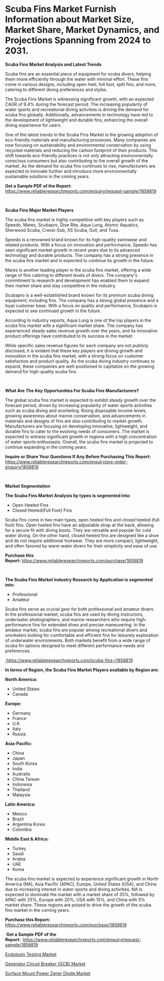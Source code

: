 <p><h1>Scuba Fins Market Furnish Information about Market Size, Market Share, Market Dynamics, and Projections Spanning from 2024 to 2031.</h1></p><p><strong>Scuba Fins Market Analysis and Latest Trends</strong></p>
<p><p>Scuba fins are an essential piece of equipment for scuba divers, helping them move efficiently through the water with minimal effort. These fins come in various designs, including open heel, full foot, split fins, and more, catering to different diving preferences and styles.</p><p>The Scuba Fins Market is witnessing significant growth, with an expected CAGR of 9.4% during the forecast period. The increasing popularity of water sports and recreational diving activities is driving the demand for scuba fins globally. Additionally, advancements in technology have led to the development of lightweight and durable fins, enhancing the overall diving experience for users.</p><p>One of the latest trends in the Scuba Fins Market is the growing adoption of eco-friendly materials and manufacturing processes. Many companies are now focusing on sustainability and environmental conservation by using recycled materials and reducing the carbon footprint of their products. This shift towards eco-friendly practices is not only attracting environmentally conscious consumers but also contributing to the overall growth of the market. As the demand for scuba fins continues to rise, manufacturers are expected to innovate further and introduce more environmentally sustainable solutions in the coming years.</p></p>
<p><strong>Get a Sample PDF of the Report:&nbsp;</strong> <a href="https://www.reliableresearchreports.com/enquiry/request-sample/1858819">https://www.reliableresearchreports.com/enquiry/request-sample/1858819</a></p>
<p>&nbsp;</p>
<p><strong>Scuba Fins Major Market Players</strong></p>
<p><p>The scuba fins market is highly competitive with key players such as Speedo, Mares, Scubapro, Dive Rite, Aqua Lung, Atomic Aquatics, Sherwood Scuba, Cressi-Sub, XS Scuba, Gull, and Tusa. </p><p>Speedo is a renowned brand known for its high-quality swimwear and related products. With a focus on innovation and performance, Speedo has seen significant market growth in recent years due to its advanced technology and durable products. The company has a strong presence in the scuba fins market and is expected to continue its growth in the future.</p><p>Mares is another leading player in the scuba fins market, offering a wide range of fins catering to different levels of divers. The company's commitment to research and development has enabled them to expand their market share and stay competitive in the industry.</p><p>Scubapro is a well-established brand known for its premium scuba diving equipment, including fins. The company has a strong global presence and a loyal customer base. With a focus on quality and performance, Scubapro is expected to see continued growth in the future.</p><p>According to industry reports, Aqua Lung is one of the top players in the scuba fins market with a significant market share. The company has experienced steady sales revenue growth over the years, and its innovative product offerings have contributed to its success in the market.</p><p>While specific sales revenue figures for each company are not publicly disclosed, it is evident that these key players are driving growth and innovation in the scuba fins market, with a strong focus on customer satisfaction and product quality. As the scuba diving industry continues to expand, these companies are well-positioned to capitalize on the growing demand for high-quality scuba fins.</p></p>
<p>&nbsp;</p>
<p><strong>What Are The Key Opportunities For Scuba Fins Manufacturers?</strong></p>
<p><p>The global scuba fins market is expected to exhibit steady growth over the forecast period, driven by increasing popularity of water sports activities such as scuba diving and snorkeling. Rising disposable income levels, growing awareness about marine conservation, and advancements in materials and designs of fins are also contributing to market growth. Manufacturers are focusing on developing innovative, lightweight, and durable fins to cater to the evolving needs of consumers. The market is expected to witness significant growth in regions with a high concentration of water sports enthusiasts. Overall, the scuba fins market is projected to continue expanding in the coming years.</p></p>
<p><strong>Inquire or Share Your Questions If Any Before Purchasing This Report:</strong> <a href="https://www.reliableresearchreports.com/enquiry/pre-order-enquiry/1858819">https://www.reliableresearchreports.com/enquiry/pre-order-enquiry/1858819</a></p>
<p>&nbsp;</p>
<p><strong>Market Segmentation</strong></p>
<p><strong>The Scuba Fins Market Analysis by types is segmented into:</strong></p>
<p><ul><li>Open Heeled Fins</li><li>Closed Heeled(Full Foot) Fins</li></ul></p>
<p><p>Scuba fins come in two main types, open heeled fins and closed heeled (full foot) fins. Open heeled fins have an adjustable strap at the back, allowing for a secure fit with diving boots. They are versatile and popular for cold water diving. On the other hand, closed heeled fins are designed like a shoe and do not require additional footwear. They are more compact, lightweight, and often favored by warm water divers for their simplicity and ease of use.</p></p>
<p><strong>Purchase this Report:&nbsp;</strong><a href="https://www.reliableresearchreports.com/purchase/1858819">https://www.reliableresearchreports.com/purchase/1858819</a></p>
<p>&nbsp;</p>
<p><strong>The Scuba Fins Market Industry Research by Application is segmented into:</strong></p>
<p><ul><li>Professional</li><li>Amateur</li></ul></p>
<p><p>Scuba fins serve as crucial gear for both professional and amateur divers. In the professional market, scuba fins are used by diving instructors, underwater photographers, and marine researchers who require high-performance fins for extended dives and precise maneuvering. In the amateur market, scuba fins are popular among recreational divers and snorkelers looking for comfortable and efficient fins for leisurely exploration of underwater environments. Both markets benefit from a wide range of scuba fin options designed to meet different performance needs and preferences.</p></p>
<p><a href="https://www.reliableresearchreports.com/scuba-fins-r1858819">&nbsp;https://www.reliableresearchreports.com/scuba-fins-r1858819</a></p>
<p><strong>In terms of Region, the Scuba Fins Market Players available by Region are:</strong></p>
<p>
    <p> <strong> North America: </strong>
        <ul>
            <li>United States</li>
            <li>Canada</li>
        </ul>
        </p> 
    <p> <strong> Europe: </strong>
        <ul>
            <li>Germany</li>
            <li>France</li>
            <li>U.K.</li>
            <li>Italy</li>
            <li>Russia</li>
        </ul>
        </p> 
    <p> <strong> Asia-Pacific: </strong>
        <ul>
            <li>China</li>
            <li>Japan</li>
            <li>South Korea</li>
            <li>India</li>
            <li>Australia</li>
            <li>China Taiwan</li>
            <li>Indonesia</li>
            <li>Thailand</li>
            <li>Malaysia</li>
        </ul>
        </p> 
    <p> <strong> Latin America: </strong>
        <ul>
            <li>Mexico</li>
            <li>Brazil</li>
            <li>Argentina Korea</li>
            <li>Colombia</li>
        </ul>
        </p> 
    <p> <strong> Middle East & Africa: </strong>
        <ul>
            <li>Turkey</li>
            <li>Saudi</li>
            <li>Arabia</li>
            <li>UAE</li>
            <li>Korea</li>
        </ul>
    </p>
    </p>
<p><p>The scuba fins market is expected to experience significant growth in North America (NA), Asia Pacific (APAC), Europe, United States (USA), and China due to increasing interest in water sports and diving activities. NA is expected to dominate the market with a market share of 35%, followed by APAC with 25%, Europe with 20%, USA with 15%, and China with 5% market share. These regions are poised to drive the growth of the scuba fins market in the coming years.</p></p>
<p><strong>Purchase this Report: </strong><a href="https://www.reliableresearchreports.com/purchase/1858819">https://www.reliableresearchreports.com/purchase/1858819</a></p>
<p>&nbsp;<strong>Get a Sample PDF of the Report:&nbsp;&nbsp;</strong><a href="https://www.reliableresearchreports.com/enquiry/request-sample/1858819">https://www.reliableresearchreports.com/enquiry/request-sample/1858819</a></p>
<p><strong></strong></p>
<p><p><a href="https://view.publitas.com/reportprime-1/global-endotoxin-testing-market-by-product-type-by-application-by-region-and-companies-industry-segment-outlook-market-assessment-competition-scenario-trends-and-forecast-2024-2031/">Endotoxin Testing Market</a></p><p><a href="https://medium.com/@jordymiller63/generator-circuit-breaker-gcb-market-industry-trends-and-forecast-for-period-from-2024-to-2031-e3a0cbefd39a">Generator Circuit Breaker (GCB) Market</a></p><p><a href="https://medium.com/@shjsi3663/surface-mount-power-zener-diode-market-global-market-insights-and-sales-trends-2024-to-2031-18401d0a1b73">Surface Mount Power Zener Diode Market</a></p></p>